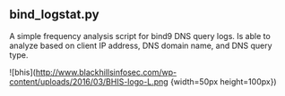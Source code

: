 ## bind_logstat.py

A simple frequency analysis script for bind9 DNS query logs.
Is able to analyze based on client IP address, DNS domain name,
and DNS query type.

![bhis](http://www.blackhillsinfosec.com/wp-content/uploads/2016/03/BHIS-logo-L.png {width=50px height=100px})
